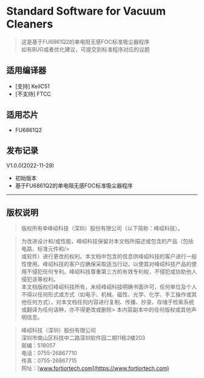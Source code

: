 # Standard Software for Vacuum Cleaners

> 这是基于FU6861Q2的单电阻无感FOC标准吸尘器程序  
> 如有BUG或者优化建议，可提交到标准程序对应的议题

## 适用编译器


- [支持] KeilC51
- [不支持] FTCC

## 适用芯片
- FU6861Q2

## 发布记录

V1.0.0(2022-11-29)
- 初始版本
- 基于FU6861Q2的单电阻无感FOC标准吸尘器程序
---

## 版权说明
> 版权所有©峰岹科技（深圳）股份有限公司（以下简称：峰岹科技）。<br>

> 为改进设计和/或性能，峰岹科技保留对本文档所描述或包含的产品（包括电路、标准元件和/><br>或软件）进行更改的权利。本文档中包含的信息供峰岹科技的客户进行一般性使用。峰岹科技的客户应确保采取适当行动，以使其对峰岹科技产品的使用不侵犯任何专利。峰岹科技尊重第三方的有效专利权，不侵犯或协助他人侵犯该等权利。<br>
> 本文档版权归峰岹科技所有，未经峰岹科技明确书面许可，任何单位及个人不得以任何形式或方式（如电子、机械、磁性、光学、化学、手工操作或其他任何方式），对本文档任何内容进行复制、传播、抄录、存储于检索系统或翻译为任何语种，亦不得更改或删除> 本内容副本中的任何版权或其他声明信息。<br>

> 峰岹科技（深圳）股份有限公司<br>
> 深圳市南山区科技中二路深圳软件园二期11栋2楼203<br>
> 邮编：518057<br>
> 电话：0755-26867710<br>
> 传真：0755-26867715<br>
> 网址：[www.fortiortech.com](https://www.fortiortech.com)
